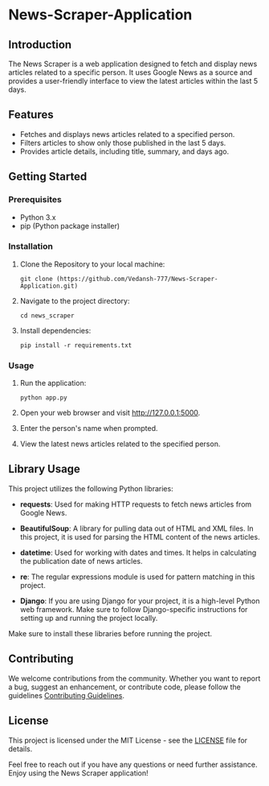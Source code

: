 # News-Scraper-Application

## Introduction

The News Scraper is a web application designed to fetch and display news articles related to a specific person. It uses Google News as a source and provides a user-friendly interface to view the latest articles within the last 5 days.

## Features

- Fetches and displays news articles related to a specified person.
- Filters articles to show only those published in the last 5 days.
- Provides article details, including title, summary, and days ago.

## Getting Started

### Prerequisites

- Python 3.x
- pip (Python package installer)

### Installation

1. Clone the Repository to your local machine:

    ```shell
    git clone (https://github.com/Vedansh-777/News-Scraper-Application.git)
    ```

2. Navigate to the project directory:

    ```shell
    cd news_scraper
    ```

3. Install dependencies:

    ```shell
    pip install -r requirements.txt
    ```

### Usage

1. Run the application:

    ```shell
    python app.py
    ```

2. Open your web browser and visit http://127.0.0.1:5000.

3. Enter the person's name when prompted.

4. View the latest news articles related to the specified person.

## Library Usage

This project utilizes the following Python libraries:

- **requests**: Used for making HTTP requests to fetch news articles from Google News.

- **BeautifulSoup**: A library for pulling data out of HTML and XML files. In this project, it is used for parsing the HTML content of the news articles.

- **datetime**: Used for working with dates and times. It helps in calculating the publication date of news articles.

- **re**: The regular expressions module is used for pattern matching in this project.

- **Django**: If you are using Django for your project, it is a high-level Python web framework. Make sure to follow Django-specific instructions for setting up and running the project locally.

Make sure to install these libraries before running the project. 

## Contributing

We welcome contributions from the community. Whether you want to report a bug, suggest an enhancement, or contribute code, please follow the guidelines [Contributing Guidelines](CONTRIBUTING.md).

## License

This project is licensed under the MIT License - see the [LICENSE](LICENSE) file for details.

Feel free to reach out if you have any questions or need further assistance. Enjoy using the News Scraper application!
